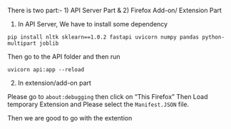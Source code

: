 There is two part:- 1) API Server Part & 2) Firefox Add-on/ Extension Part

1) In API Server, We have to install some dependency
```
pip install nltk sklearn==1.0.2 fastapi uvicorn numpy pandas python-multipart joblib
```
Then go to the API folder and then run 
```
uvicorn api:app --reload
```
2) In extension/add-on part

Please go to ```about:debugging``` then click on “This Firefox” Then Load temporary Extension and Please select the ```Manifest.JSON``` file. 

Then we are good to go with the extention


